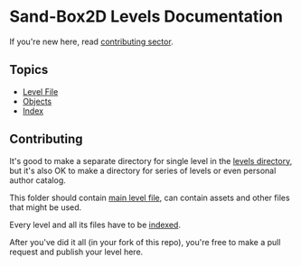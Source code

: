 # Sand-Box2D Levels Documentation
If you're new here, read [contributing sector](#contributing).

## Topics
- [Level File](./README-level-file.md)
- [Objects](./README-objects.md)
- [Index](./README-index.md)

## Contributing
It's good to make a separate directory for single level in the [levels directory](../levels/),
but it's also OK to make a directory for series of levels or even personal author catalog.

This folder should contain [main level file](./README-levels.md),
can contain assets and other files that might be used.

Every level and all its files have to be [indexed](./README-index.md).

After you've did it all (in your fork of this repo),
you're free to make a pull request and publish your level here.
